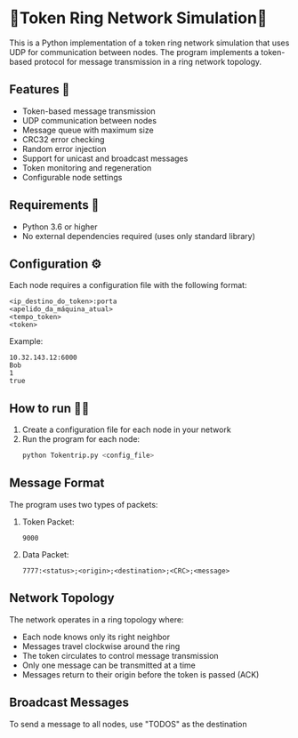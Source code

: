 # 💍Token Ring Network Simulation💍

This is a Python implementation of a token ring network simulation that uses UDP for communication between nodes. The program implements a token-based protocol for message transmission in a ring network topology.

## Features 🧾

- Token-based message transmission
- UDP communication between nodes
- Message queue with maximum size
- CRC32 error checking
- Random error injection
- Support for unicast and broadcast messages
- Token monitoring and regeneration
- Configurable node settings

## Requirements 📕

- Python 3.6 or higher
- No external dependencies required (uses only standard library)

## Configuration ⚙

Each node requires a configuration file with the following format:

```
<ip_destino_do_token>:porta
<apelido_da_máquina_atual>
<tempo_token>
<token>
```

Example:
```
10.32.143.12:6000
Bob
1
true
```

## How to run 🤔💭

1. Create a configuration file for each node in your network
2. Run the program for each node:
   ```bash
   python Tokentrip.py <config_file>
   ```

## Message Format

The program uses two types of packets:

1. Token Packet:
   ```
   9000
   ```

2. Data Packet:
   ```
   7777:<status>;<origin>;<destination>;<CRC>;<message>
   ```
   
## Network Topology

The network operates in a ring topology where:
- Each node knows only its right neighbor
- Messages travel clockwise around the ring
- The token circulates to control message transmission
- Only one message can be transmitted at a time
- Messages return to their origin before the token is passed (ACK)

## Broadcast Messages
To send a message to all nodes, use "TODOS" as the destination
